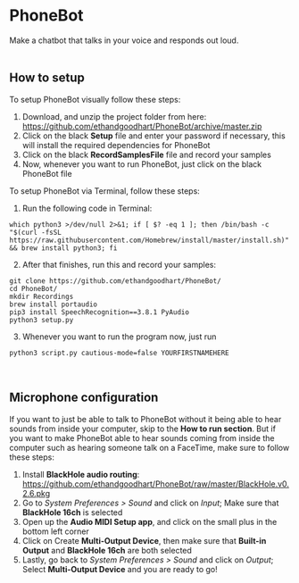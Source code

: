 # PhoneBot

Make a chatbot that talks in your voice and responds out loud.<br/><br/>

How to setup
------
To setup PhoneBot visually follow these steps:
1. Download, and unzip the project folder from here: https://github.com/ethandgoodhart/PhoneBot/archive/master.zip
2. Click on the black **Setup** file and enter your password if necessary, this will install the required dependencies for PhoneBot
3. Click on the black **RecordSamplesFile** file and record your samples
4. Now, whenever you want to run PhoneBot, just click on the black PhoneBot file

To setup PhoneBot via Terminal, follow these steps:
1. Run the following code in Terminal:

```
which python3 >/dev/null 2>&1; if [ $? -eq 1 ]; then /bin/bash -c "$(curl -fsSL https://raw.githubusercontent.com/Homebrew/install/master/install.sh)" && brew install python3; fi
```
2. After that finishes, run this and record your samples:
```
git clone https://github.com/ethandgoodhart/PhoneBot/
cd PhoneBot/
mkdir Recordings
brew install portaudio
pip3 install SpeechRecognition==3.8.1 PyAudio
python3 setup.py
```
3. Whenever you want to run the program now, just run
```
python3 script.py cautious-mode=false YOURFIRSTNAMEHERE
```
<br/>

Microphone configuration
------
If you want to just be able to talk to PhoneBot without it being able to hear sounds from inside your computer, skip to the **How to run section**. But if you want to make PhoneBot able to hear sounds coming from inside the computer such as hearing someone talk on a FaceTime, make sure to follow these steps:
1. Install **BlackHole audio routing**: https://github.com/ethandgoodhart/PhoneBot/raw/master/BlackHole.v0.2.6.pkg
2. Go to *System Preferences > Sound* and click on *Input*; Make sure that **BlackHole 16ch** is selected
3. Open up the **Audio MIDI Setup app**, and click on the small plus in the bottom left corner
4. Click on Create **Multi-Output Device**, then make sure that **Built-in Output** and **BlackHole 16ch** are both selected
5. Lastly, go back to *System Preferences > Sound* and click on *Output*; Select **Multi-Output Device** and you are ready to go!<br/><br/>
